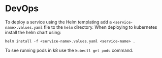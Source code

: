 # DevOps

To deploy a service using the Helm templating add a `<service-name>.values.yaml` file to the `helm` directory.
When deploying to kubernetes install the helm chart using:

`helm install -f <service-name>.values.yaml <service-name> .`

To see running pods in k8 use the `kubectl get pods` command.
